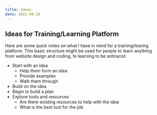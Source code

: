 ```yaml
---
title: Ideas
date: 2022-08-20
---
```

## Ideas for Training/Learning Platform
Here are some quick notes on what I have in mind for a training/learing platform. This basic structure might be used for people to learn anything from website design and coding, to learning to be antiracist.
- Start with an idea
  - Help them form an idea
  - Provide examples
  - Walk them through
- Build on the idea
- Begin to build a plan
- Explore tools and resources
  - Are there existing resources to help with the idea
  - What is the best tool for the job 
